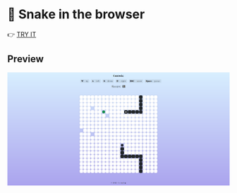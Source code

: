 # 🐍 Snake in the browser

👉 [TRY IT](https://noteternal.github.io/snake/)

## Preview

<img src="./preview/interface.png">
